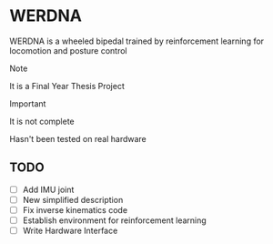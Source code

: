 # WERDNA
WERDNA is a wheeled bipedal trained by reinforcement learning for locomotion and posture control


> [!NOTE] 
> It is a Final Year Thesis Project

> [!IMPORTANT]
> It is not complete
> 
> Hasn't been tested on real hardware

## TODO
- [ ] Add IMU joint
- [ ] New simplified description
- [ ] Fix inverse kinematics code
- [ ] Establish environment for reinforcement learning
- [ ] Write Hardware Interface
